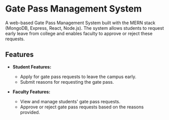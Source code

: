 # Gate Pass Management System

A web-based Gate Pass Management System built with the MERN stack (MongoDB, Express, React, Node.js). The system allows students to request early leave from college and enables faculty to approve or reject these requests.

## Features

- **Student Features:**
  - Apply for gate pass requests to leave the campus early.
  - Submit reasons for requesting the gate pass.
  
- **Faculty Features:**
  - View and manage students' gate pass requests.
  - Approve or reject gate pass requests based on the reasons provided.
